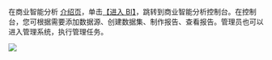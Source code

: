 在商业智能分析 [介绍页](https://cloud.tencent.com/product/bi)，单击[【进入 BI】](https://console.cloud.tencent.com/bi)，跳转到商业智能分析控制台。在控制台，您可根据需要添加数据源、创建数据集、制作报告、查看报告。管理员也可以进入管理系统，执行管理任务。

![](https://main.qcloudimg.com/raw/1f00836fc27ac2a1090315436413ba8e.jpg)
